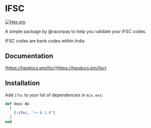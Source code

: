 # IFSC

[![Hex pm](http://img.shields.io/hexpm/v/ifsc.svg?style=flat)](https://hex.pm/packages/ifsc)

A simple package by @razorpay to help you validate your IFSC codes.

IFSC codes are bank codes within India

## Documentation

[https://hexdocs.pm/ifsc](https://hexdocs.pm/ifsc)

## Installation

Add `ifsc` to your list of dependencies in `mix.exs`:


```elixir
def deps do
  [
    {:ifsc, "~> 0.1.0"}
  ]
end
```
